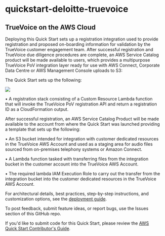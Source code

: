 # quickstart-deloitte-truevoice

## TrueVoice on the AWS Cloud

Deploying this Quick Start sets up a registration integration used to provide registration and proposed on-boarding information for validation by the TrueVoice customer engagement team. After successful registration and TrueVoice due diligence procedures are complete, an AWS Service Catalog product will be made available to users, which provides a multipurpose TrueVoice PoV integration layer ready for use with AWS Connect, Corporate Data Centre or AWS Management Console uploads to S3:

The Quick Start sets up the following:

![](https://github.com/TVdelit01/connect-integration-deloitte-truevoice/blob/develop/assets/TrueVoice-on-AWS-Cloud-Architecture.png)

•	A registration stack consisting of a Custom Resource Lambda function that will invoke the TrueVoice PoV registration API and return a registration ID as a CloudFormation output.

After successful registration, an AWS Service Catalog Product will be made available to the account from where the Quick Start was launched providing a template that sets up the following:

•	An S3 bucket intended for integration with customer dedicated resources in the TrueVoice AWS Account and used as a staging area for audio files sourced from on-premises telephony systems or Amazon Connect.

•	A Lambda function tasked with transferring files from the integration bucket in the customer account into the TrueVoice AWS Account.

•	The required lambda IAM Execution Role to carry out the transfer from the integration bucket into the customer dedicated resources in the TrueVoice AWS Account.

For architectural details, best practices, step-by-step instructions, and customization options, see the [deployment guide](http://to-be-changed).

To post feedback, submit feature ideas, or report bugs, use the Issues section of this GitHub repo.

If you'd like to submit code for this Quick Start, please review the [AWS Quick Start Contributor's Guide](https://aws-quickstart.github.io/).